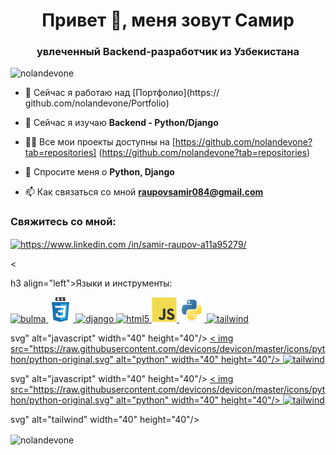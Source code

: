 <h1 align="center">Привет 👋, меня зовут Самир</h1>
<h3 align="center">увлеченный Backend-разработчик из Узбекистана</h3>

<p align="left"> <img src=" https://komarev.com/ghpvc/?username=nolandevone&label=Profile%20views&color=0e75b6&style=flat" alt="nolandevone" /> </p>

- 🔭 Сейчас я работаю над [Портфолио](https:// github.com/nolandevone/Portfolio)

- 🌱 Сейчас я изучаю **Backend - Python/Django**

- 👨‍💻 Все мои проекты доступны на [https://github.com/nolandevone?tab=repositories] (https://github.com/nolandevone?tab=repositories)

- 💬 Спросите меня о **Python, Django**

- 📫 Как связаться со мной **raupovsamir084@gmail.com**

<h3 align="left">Свяжитесь со мной:</h3>
<p align="left">
<a href="https://linkedin.com/in/https://www.linkedin.com/in/samir-raupov-a11a95279/" target="blank"><img align="center" src=" https://raw.githubusercontent.com/rahuldkjain/github-profile-readme-generator/master/src/images/icons/Social/linked-in-alt.svg" alt="https://www.linkedin.com /in/samir-raupov-a11a95279/" height="30" width="40" /></a> </p>
<

h3 align="left">Языки и инструменты:</h3>
<p align="left"> <a href="https://bulma.io/" target="_blank" rel="noreferrer"> <img src="https://raw.githubusercontent.com/gilbarbara/ logos/804dc257b59e144eaca5bc6ffd16949752c6f789/logos/bulma.svg" alt="bulma" width="40" height="40"/> </a> <a href="https://www.w3schools.com/css/" цель ="_blank" rel="noreferrer"> <img src="https://raw.githubusercontent.com/devicons/devicon/master/icons/css3/css3-original-wordmark.svg" alt="css3" width= "40" height="40"/> </a> <a href="https://www.djangoproject.com/" target="_blank" rel="noreferrer"> <img src="https://cdn.worldvectorlogo.com/logos/django.svg" alt="django" width="40" height="40" /> </a> <a href="https://www.w3.org/html/" target="_blank" rel="noreferrer"> <img src="https://raw.githubusercontent.com/ devicons/devicon/master/icons/html5/html5-original-wordmark.svg" alt="html5" width="40" height="40"/> </a> <a href="https://developer. mozilla.org/en-US/docs/Web/JavaScript" target="_blank" rel="noreferrer"> <img src="https://raw.githubusercontent.com/devicons/devicon/master/icons/javascript/javascript-original.svg" alt="javascript" width="40" height="40"/> </a> <a href="https://www. python.org" target="_blank" rel="noreferrer"> <img src="https://raw.githubusercontent.com/devicons/devicon/master/icons/python/python-original.svg" alt="python " width="40" height="40"/> </a> <a href="https://tailwindcss.com/" target="_blank" rel="noreferrer"> <img src="https:/ /www.vectorlogo.zone/logos/tailwindcss/tailwindcss-icon.svg" alt="tailwind" width="40" height="40"/> </a> </p>svg" alt="javascript" width="40" height="40"/> </a> <a href="https://www.python.org" target="_blank" rel="noreferrer"> < img src="https://raw.githubusercontent.com/devicons/devicon/master/icons/python/python-original.svg" alt="python" width="40" height="40"/> </a > <a href="https://tailwindcss.com/" target="_blank" rel="noreferrer"> <img src="https://www.vectorlogo.zone/logos/tailwindcss/tailwindcss-icon.svg " alt="tailwind" width="40" height="40"/> </a> </p>svg" alt="javascript" width="40" height="40"/> </a> <a href="https://www.python.org" target="_blank" rel="noreferrer"> < img src="https://raw.githubusercontent.com/devicons/devicon/master/icons/python/python-original.svg" alt="python" width="40" height="40"/> </a > <a href="https://tailwindcss.com/" target="_blank" rel="noreferrer"> <img src="https://www.vectorlogo.zone/logos/tailwindcss/tailwindcss-icon.svg " alt="tailwind" width="40" height="40"/> </a> </p>svg" alt="tailwind" width="40" height="40"/> </a> </p>

<p><img align="center" src="https://github-readme-streak-stats.herokuapp.com/?user=nolandevone&" alt="nolandevone" /></p>
